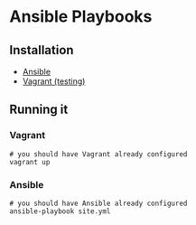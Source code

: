 # Ansible Playbooks

## Installation

* [Ansible](http://www.ansibleworks.com/docs/intro_installation.html)
* [Vagrant (testing)](http://www.vagrantup.com/downloads)

## Running it

### Vagrant

```shell
# you should have Vagrant already configured
vagrant up
```

### Ansible

```shell
# you should have Ansible already configured
ansible-playbook site.yml
```